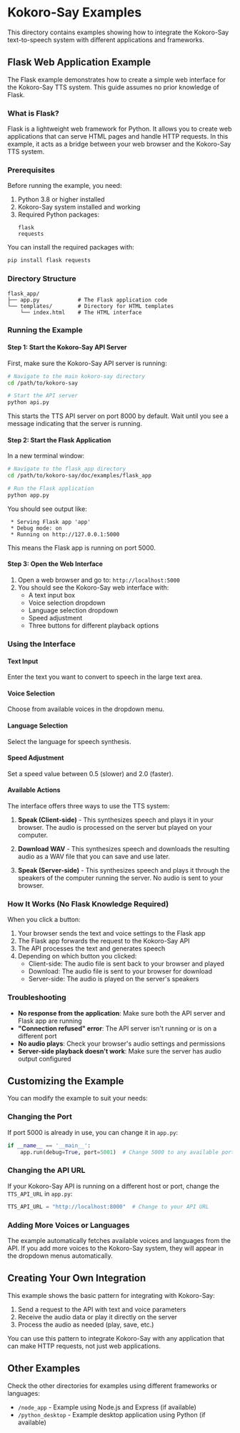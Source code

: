 # Kokoro-Say Examples

This directory contains examples showing how to integrate the Kokoro-Say text-to-speech system with different applications and frameworks.

## Flask Web Application Example

The Flask example demonstrates how to create a simple web interface for the Kokoro-Say TTS system. This guide assumes no prior knowledge of Flask.

### What is Flask?

Flask is a lightweight web framework for Python. It allows you to create web applications that can serve HTML pages and handle HTTP requests. In this example, it acts as a bridge between your web browser and the Kokoro-Say TTS system.

### Prerequisites

Before running the example, you need:

1. Python 3.8 or higher installed
2. Kokoro-Say system installed and working
3. Required Python packages:
   ```
   flask
   requests
   ```

You can install the required packages with:
```bash
pip install flask requests
```

### Directory Structure

```
flask_app/
├── app.py            # The Flask application code
└── templates/        # Directory for HTML templates
    └── index.html    # The HTML interface
```

### Running the Example

#### Step 1: Start the Kokoro-Say API Server

First, make sure the Kokoro-Say API server is running:

```bash
# Navigate to the main kokoro-say directory
cd /path/to/kokoro-say

# Start the API server
python api.py
```

This starts the TTS API server on port 8000 by default. Wait until you see a message indicating that the server is running.

#### Step 2: Start the Flask Application

In a new terminal window:

```bash
# Navigate to the flask_app directory
cd /path/to/kokoro-say/doc/examples/flask_app

# Run the Flask application
python app.py
```

You should see output like:
```
 * Serving Flask app 'app'
 * Debug mode: on
 * Running on http://127.0.0.1:5000
```

This means the Flask app is running on port 5000.

#### Step 3: Open the Web Interface

1. Open a web browser and go to: `http://localhost:5000`
2. You should see the Kokoro-Say web interface with:
   - A text input box
   - Voice selection dropdown
   - Language selection dropdown
   - Speed adjustment
   - Three buttons for different playback options

### Using the Interface

#### Text Input
Enter the text you want to convert to speech in the large text area.

#### Voice Selection
Choose from available voices in the dropdown menu.

#### Language Selection
Select the language for speech synthesis.

#### Speed Adjustment
Set a speed value between 0.5 (slower) and 2.0 (faster).

#### Available Actions

The interface offers three ways to use the TTS system:

1. **Speak (Client-side)** - This synthesizes speech and plays it in your browser. The audio is processed on the server but played on your computer.

2. **Download WAV** - This synthesizes speech and downloads the resulting audio as a WAV file that you can save and use later.

3. **Speak (Server-side)** - This synthesizes speech and plays it through the speakers of the computer running the server. No audio is sent to your browser.

### How It Works (No Flask Knowledge Required)

When you click a button:

1. Your browser sends the text and voice settings to the Flask app
2. The Flask app forwards the request to the Kokoro-Say API
3. The API processes the text and generates speech
4. Depending on which button you clicked:
   - Client-side: The audio file is sent back to your browser and played
   - Download: The audio file is sent to your browser for download
   - Server-side: The audio is played on the server's speakers

### Troubleshooting

- **No response from the application**: Make sure both the API server and Flask app are running
- **"Connection refused" error**: The API server isn't running or is on a different port
- **No audio plays**: Check your browser's audio settings and permissions
- **Server-side playback doesn't work**: Make sure the server has audio output configured

## Customizing the Example

You can modify the example to suit your needs:

### Changing the Port

If port 5000 is already in use, you can change it in `app.py`:

```python
if __name__ == '__main__':
    app.run(debug=True, port=5001)  # Change 5000 to any available port
```

### Changing the API URL

If your Kokoro-Say API is running on a different host or port, change the `TTS_API_URL` in `app.py`:

```python
TTS_API_URL = "http://localhost:8000"  # Change to your API URL
```

### Adding More Voices or Languages

The example automatically fetches available voices and languages from the API. If you add more voices to the Kokoro-Say system, they will appear in the dropdown menus automatically.

## Creating Your Own Integration

This example shows the basic pattern for integrating with Kokoro-Say:

1. Send a request to the API with text and voice parameters
2. Receive the audio data or play it directly on the server
3. Process the audio as needed (play, save, etc.)

You can use this pattern to integrate Kokoro-Say with any application that can make HTTP requests, not just web applications.

## Other Examples

Check the other directories for examples using different frameworks or languages:

- `/node_app` - Example using Node.js and Express (if available)
- `/python_desktop` - Example desktop application using Python (if available)
